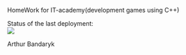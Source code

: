 HomeWork for IT-academy(development games using C++)

Status of the last deployment:<br>
<img src="https://github.com/ArthurBandaryk/Homework/workflows/BasicAction/badge.svg?branch=master"><br>

Arthur Bandaryk
